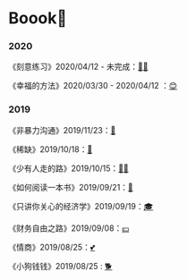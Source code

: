 # Boook🐷
### 2020

《刻意练习》2020/04/12 - 未完成：[🏃‍♂️](2020/《刻意练习》/《刻意练习》.md)

《幸福的方法》2020/03/30 - 2020/04/12 ：[😊](2020/《幸福的方法》/《幸福的方法》.md)



### 2019

《非暴力沟通》2019/11/23：[💞](2019/《非暴力沟通》/《非暴力沟通》.md)

《稀缺》2019/10/18：[🤦](2019/《稀缺》/《稀缺》.md)

《少有人走的路》2019/10/15：[🏋️‍♂️](2019/《少有人走的路》/《少有人走的路》.md)

《如何阅读一本书》2019/09/21：[📕](2019/《如何阅读一本书》/《如何阅读一本书》.md)

《只讲你关心的经济学》2019/09/19：[🎓](2019/《只讲你关心的经济学》/《只讲你关心的经济学》.md)

《财务自由之路》2019/09/08：[💴](2019/《财务自由之路》/《财务自由之路》.md)

《情商》2019/08/25：[💕](2019/《情商》/《情商》.md)

《小狗钱钱》2019/08/25 : [🐕](2019/《小狗钱钱》/《小狗钱钱》.md)











